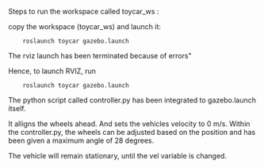 Steps to run the workspace called toycar_ws  :


copy the workspace (toycar_ws) and launch it:

		roslaunch toycar gazebo.launch

The rviz launch has been terminated because of errors"

Hence, to launch RVIZ, run 

		roslaunch toycar gazebo.launch

The python script called controller.py has been integrated to gazebo.launch itself. 

It alligns the wheels ahead. And sets the vehicles velocity to 0 m/s.
Within the controller.py, the wheels can be adjusted based on the position and has been given
a maximum angle of 28 degrees.

The vehicle will remain stationary, until the vel variable is changed.

